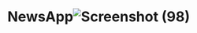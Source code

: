 # NewsApp![Screenshot (98)](https://github.com/Poojakpph/NewsApp/assets/86198133/095a05dd-59ab-46bf-a5c4-77cef38e7e88)
